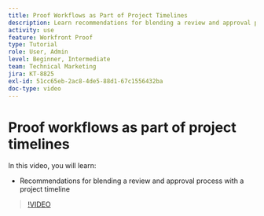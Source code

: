```yaml
---
title: Proof Workflows as Part of Project Timelines
description: Learn recommendations for blending a review and approval process with a project timeline in [!DNL  Workfront].
activity: use
feature: Workfront Proof
type: Tutorial
role: User, Admin
level: Beginner, Intermediate
team: Technical Marketing
jira: KT-8825
exl-id: 51cc65eb-2ac8-4de5-88d1-67c1556432ba
doc-type: video
---
```

# Proof workflows as part of project timelines

In this video, you will learn:

* Recommendations for blending a review and approval process with a project timeline

>[!VIDEO](https://video.tv.adobe.com/v/335125/?quality=12&learn=on)

<!--
This is a duplicate and not used in the TOC
-->
